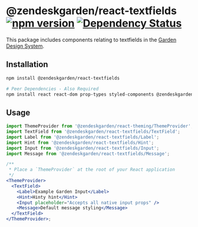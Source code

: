 # @zendeskgarden/react-textfields [![npm version](https://img.shields.io/npm/v/@zendeskgarden/react-textfields.svg?style=flat-square)](https://www.npmjs.com/package/@zendeskgarden/react-textfields) [![Dependency Status](https://img.shields.io/david/zendeskgarden/react-components.svg?path=packages/textfields&style=flat-square)](https://david-dm.org/zendeskgarden/react-components?path=packages/textfields) <!-- markdownlint-disable -->

<!-- markdownlint-enable -->

This package includes components relating to textfields in the
[Garden Design System](https://zendeskgarden.github.io/).

## Installation

```sh
npm install @zendeskgarden/react-textfields

# Peer Dependencies - Also Required
npm install react react-dom prop-types styled-components @zendeskgarden/react-theming
```

## Usage

```jsx static
import ThemeProvider from '@zendeskgarden/react-theming/ThemeProvider';
import TextField from '@zendeskgarden/react-textfields/TextField';
import Label from '@zendeskgarden/react-textfields/Label';
import Hint from '@zendeskgarden/react-textfields/Hint';
import Input from '@zendeskgarden/react-textfields/Input';
import Message from '@zendeskgarden/react-textfields/Message';

/**
 * Place a `ThemeProvider` at the root of your React application
 */
<ThemeProvider>
  <TextField>
    <Label>Example Garden Input</Label>
    <Hint>Hinty hint</Hint>
    <Input placeholder="Accepts all native input props" />
    <Message>Default message styling</Message>
  </TextField>
</ThemeProvider>;
```
